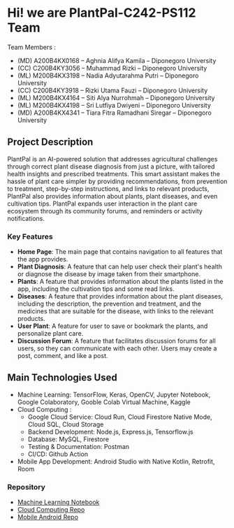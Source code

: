 # Hi! we are PlantPal-C242-PS112 Team

Team Members : 
- (MD) A200B4KX0168 – Aghnia Alifya Kamila – Diponegoro University
- (CC) C200B4KY3056 – Muhammad Rizki – Diponegoro University
- (ML) M200B4KX3198 – Nadia Adyutarahma Putri – Diponegoro University
- (CC) C200B4KY3918 – Rizki Utama Fauzi – Diponegoro University
- (ML) M200B4KX4164 – Siti Alya Nurrohmah – Diponegoro University
- (ML) M200B4KX4198 – Sri Lutfiya Dwiyeni – Diponegoro University
- (MD) A200B4KX4341 – Tiara Fitra Ramadhani Siregar – Diponegoro University

## Project Description
PlantPal is an AI-powered solution that addresses agricultural challenges through correct plant disease diagnosis from just a picture, with tailored health insights and prescribed treatments. This smart assistant makes the hassle of plant care simpler by providing recommendations, from prevention to treatment, step-by-step instructions, and links to relevant products, PlantPal also provides information about plants, plant diseases, and even cultivation tips. PlantPal expands user interaction in the plant care ecosystem through its community forums, and reminders or activity notifications.

### Key Features
- **Home Page**: The main page that contains navigation to all features that the app provides.
- **Plant Diagnosis**: A feature that can help user check their plant's health or diagnose the disease by image taken from their smartphone.
- **Plants**: A feature that provides information about the plants listed in the app, including the cultivation tips and some read links.
- **Diseases**: A feature that provides information about the plant diseases, including the description, the prevention and treatment, and the medicines that are suitable for the disease, with links to the relevant products.
- **User Plant**: A feature for user to save or bookmark the plants, and personalize plant care.
- **Discussion Forum**: A feature that facilitates discussion forums for all users, so they can communicate with each other. Users may create a post, comment, and like a post.


## Main Technologies Used
- Machine Learning: TensorFlow, Keras, OpenCV, Jupyter Notebook, Google Colaboratory, Gooble Colab Virtual Machine, Kaggle
- Cloud Computing :
  - Google Cloud Service: Cloud Run, Cloud Firestore Native Mode, Cloud SQL, Cloud Storage
  - Backend Development: Node.js, Express.js, Tensorflow.js
  - Database: MySQL, Firestore
  - Testing & Documentation: Postman
  - CI/CD: Github Action
- Mobile App Development: Android Studio with Native Kotlin, Retrofit, Room


### Repository
- [Machine Learning Notebook](https://github.com/PlantPal-C242-PS112/PlantPal-ML)
- [Cloud Computing Repo](https://github.com/PlantPal-C242-PS112/PlantPal-API)
- [Mobile Android Repo](https://github.com/PlantPal-C242-PS112/PlantPal-App)
